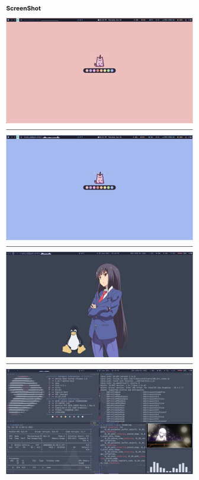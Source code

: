 ### ScreenShot

![](./show/show3.png)

<hr>

![](./show/show4.png)

<hr>

![](./show/show1.png)

<hr>

![](./show/show2.png)

